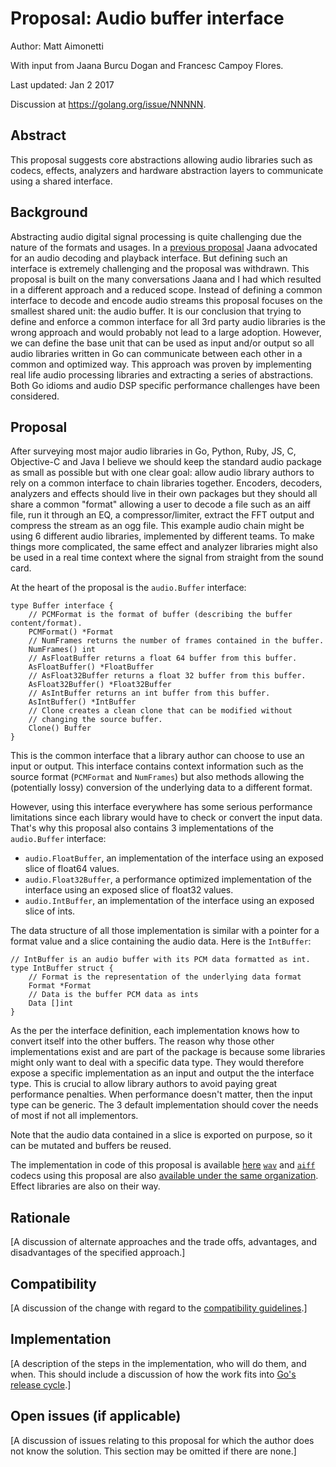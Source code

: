 # Proposal: Audio buffer interface

Author: Matt Aimonetti

With input from Jaana Burcu Dogan and Francesc Campoy Flores.

Last updated: Jan 2 2017

Discussion at https://golang.org/issue/NNNNN.

## Abstract

This proposal suggests core abstractions allowing audio libraries such
as codecs, effects, analyzers and hardware abstraction layers to communicate
using a shared interface.

## Background

Abstracting audio digital signal processing is quite challenging due the nature of the formats and
usages. In a [previous proposal](https://github.com/golang/proposal/blob/master/design/13432-mobile-audio.md) Jaana
advocated for an audio decoding and playback interface. But defining such an interface
is extremely challenging and the proposal was withdrawn.
This proposal is built on the many conversations Jaana and I had which resulted in a different approach and a reduced scope.
Instead of defining a common interface to decode and encode audio streams this proposal
focuses on the smallest shared unit: the audio buffer.
It is our conclusion that trying to define and enforce a common interface for all
3rd party audio libraries is the wrong approach and would probably not lead to a large adoption.
However, we can define the base unit that can be used as input and/or output so all
audio libraries written in Go can communicate between each other in a common and optimized way.
This approach was proven by implementing real life audio processing libraries and extracting
a series of abstractions. Both Go idioms and audio DSP specific performance
challenges have been considered.

## Proposal

After surveying most major audio libraries in Go, Python, Ruby, JS, C, Objective-C and Java I believe
we should keep the standard audio package as small as possible but with one clear goal:
allow audio library authors to rely on a common interface to chain libraries together.
Encoders, decoders, analyzers and effects should live in their own packages but they should
all share a common "format" allowing a user to decode a file such as an aiff file, run it through
an EQ, a compressor/limiter, extract the FFT output and compress the stream as an ogg file.
This example audio chain might be using 6 different audio libraries, implemented by different teams.
To make things more complicated, the same effect and analyzer libraries might also be used in a real time
context where the signal from straight from the sound card.

At the heart of the proposal is the `audio.Buffer` interface:

```golang
type Buffer interface {
	// PCMFormat is the format of buffer (describing the buffer content/format).
	PCMFormat() *Format
	// NumFrames returns the number of frames contained in the buffer.
	NumFrames() int
	// AsFloatBuffer returns a float 64 buffer from this buffer.
	AsFloatBuffer() *FloatBuffer
	// AsFloat32Buffer returns a float 32 buffer from this buffer.
	AsFloat32Buffer() *Float32Buffer
	// AsIntBuffer returns an int buffer from this buffer.
	AsIntBuffer() *IntBuffer
	// Clone creates a clean clone that can be modified without
	// changing the source buffer.
	Clone() Buffer
}
```

This is the common interface that a library author can choose to use an input or output.
This interface contains context information such as the source format (`PCMFormat` and `NumFrames`)
but also methods allowing the (potentially lossy) conversion of the underlying data to a different
format.

However, using this interface everywhere has some serious performance limitations since each library would
have to check or convert the input data. That's why this proposal also contains 3 implementations
of the `audio.Buffer` interface:

* `audio.FloatBuffer`, an implementation of the interface using an exposed slice of float64 values.
* `audio.Float32Buffer`, a performance optimized implementation of the interface using an exposed slice of float32 values.
* `audio.IntBuffer`, an implementation of the interface using an exposed slice of ints.

The data structure of all those implementation is similar with a pointer for a format value and a slice containing
the audio data. Here is the `IntBuffer`:

```golang
// IntBuffer is an audio buffer with its PCM data formatted as int.
type IntBuffer struct {
	// Format is the representation of the underlying data format
	Format *Format
	// Data is the buffer PCM data as ints
	Data []int
}
```

As the per the interface definition, each implementation knows how to convert itself into the other buffers.
The reason why those other implementations exist and are part of the package is because some libraries
might only want to deal with a specific data type. They would therefore expose a specific implementation
as an input and output the the interface type. This is crucial to allow library authors to avoid paying
great performance penalties. When performance doesn't matter, then the input type can be generic.
The 3 default implementation should cover the needs of most if not all implementors.

Note that the audio data contained in a slice is exported on purpose, so it can be mutated and buffers be reused.

The implementation in code of this proposal is available [here](https://github.com/go-audio/audio/blob/master/audio.go)
[`wav`](https://github.com/go-audio/wav) and [`aiff`](https://github.com/go-audio/aiff) codecs using this proposal
are also [available under the same organization](https://github.com/go-audio). Effect libraries are also on their way.


## Rationale

[A discussion of alternate approaches and the trade offs, advantages, and disadvantages of the specified approach.]

## Compatibility

[A discussion of the change with regard to the
[compatibility guidelines](https://golang.org/doc/go1compat).]

## Implementation

[A description of the steps in the implementation, who will do them, and when.
This should include a discussion of how the work fits into [Go's release cycle](https://golang.org/wiki/Go-Release-Cycle).]

## Open issues (if applicable)

[A discussion of issues relating to this proposal for which the author does not
know the solution. This section may be omitted if there are none.]
